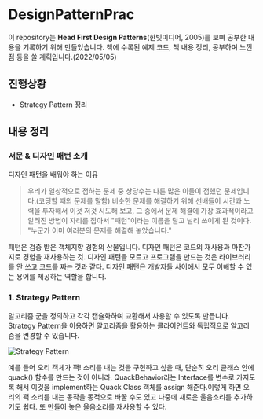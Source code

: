 # DesignPatternPrac
이 repository는 **Head First Design Patterns**(한빛미디어, 2005)를 보며 공부한 내용을 기록하기 위해 만들었습니다. 책에 수록된 예제 코드, 책 내용 정리, 공부하며 느낀점 등을 쓸 계획입니다.(2022/05/05)


## 진행상황
* Strategy Pattern 정리

## 내용 정리
### 서문 & 디자인 패턴 소개
디자인 패턴을 배워야 하는 이유
> 우리가 일상적으로 접하는 문제 중 상당수는 다른 많은 이들이 접했던 문제입니다.(코딩할 때의 문제를 말함) 비슷한 문제를 해결하기 위해 선배들이 시간과 노력을 투자해서 이것 저것 시도해 보고, 그 중에서 문제 해결에 가장 효과적이라고 알려진 방법이 자리를 잡아서 "패턴"이라는 이름을 달고 널리 쓰이게 된 것이다.
> "누군가 이미 여러분의 문제를 해결해 놓았습니다."

패턴은 검증 받은 객체지향 경험의 산물입니다. 
디자인 패턴은 코드의 재사용과 마찬가지로 경험을 재사용하는 것. 디자인 패턴을 모르고 프로그램을 만드는 것은 라이브러리를 안 쓰고 코드를 짜는 것과 같다.
디자인 패턴은 개발자들 사이에서 모두 이해할 수 있는 용어를 제공하는 역할을 합니다.

### 1. Strategy Pattern

알고리즘 군을 정의하고 각각 캡슐화하여 교환해서 사용할 수 있도록 만듭니다. Strategy Pattern을 이용하면 알고리즘을 활용하는 클라이언트와 독립적으로 알고리즘을 변경할 수 있습니다.

![Strategy Pattern](https://user-images.githubusercontent.com/76836771/166935547-e4f83a0e-050d-4a21-aa65-4b4e5fd8b2e0.JPG)

예를 들어 오리 객체가 꽥! 소리를 내는 것을 구현하고 싶을 때, 단순히 오리 클래스 안에 quack() 함수를 만드는 것이 아니라, QuackBehavior라는 Interface를 변수로 가지도록 해서 이것을 implement하는 Quack Class 객체를 assign 해준다.이렇게 하면 오리의 꽥 소리를 내는 동작을 동적으로 바꿀 수도 있고 나중에 새로운 울음소리를 추가하기도 쉽다. 또 만들어 놓은 울음소리를 재사용할 수 있다.
